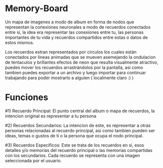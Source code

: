 # Memory-Board
Un mapa de imagenes a modo de album en forma de nodos que representan la conexiones neuronales a modo de recuerdos conectados entre si, la idea era representar las conexiones entre tu, las personas importantes de tu vida y recuerdos compartidos entre estas o datos de estos mismos. 

Los recuerdos estran representados por circulos los cuales están conectados por líneas animadas que se mueven asemejando la ondulacion de tentaculos y brillantes efectos de neon que resulta visualmente atractivo, puedes mover los recuerdos arrastrándolos por la pantalla, asi como tambien puedes exportar a un archivo y luego importar para continuar trabajando para poder mostrarlo a alguien ( localmente claro :) )

# Funciones
#1) Recuerdo Principal:
El punto central del album o mapa de recuerdos, la intencion original es representar a tu persona

#2) Recuerdos Secundarios: 
La intencion de este, es representar a otras personas relacionadas al recuerdo principal, asi como tambien pueden ser ideas, temas o gustos de ti o la persona que ocupa el nodo principal.

#3) Recuerdos Específicos: 
Este se trata de los recuerdos en si, esos detalles y/o memorias del recuerdo principal o las memorias compartidas con los secundarios.
Cada recuerdo se representa con una imagen seleccionada por el usuario. 


